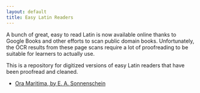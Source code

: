 ```yaml
---
layout: default
title: Easy Latin Readers
---
```

A bunch of great, easy to read Latin is now available online thanks to Google Books and other efforts to scan public domain books. Unfortunately, the OCR results from these page scans require a lot of proofreading to be suitable for learners to actually use.

This is a repository for digitized versions of easy Latin readers that have been proofread and cleaned.

* [Ora Maritima, by E. A. Sonnenschein](/ora-maritima/)
